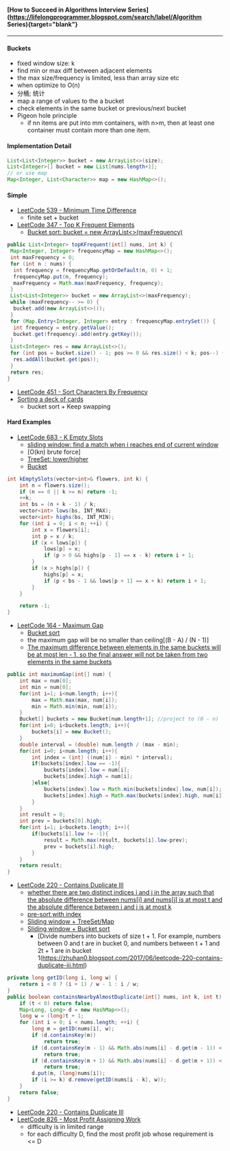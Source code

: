 #### [How to Succeed in Algorithms Interview Series](https://lifelongprogrammer.blogspot.com/search/label/Algorithm Series){target="blank"}
<script src="/feeds/posts/default/-/Algorithm Series?orderby=updated&amp;alt=json-in-script&amp;callback=series&amp;max-results=20"></script>

---

#### Buckets
- fixed window size: k
- find min or max diff between adjacent elements
- the max size/frequency is limited, less than array size etc
- when optimize to O(n)
- 分桶; 统计
- map a range of values to the a bucket
- check elements in the same bucket or previous/next bucket
- Pigeon hole principle
  - if nn items are put into mm containers, with n>m, then at least one container must contain more than one item.

#### Implementation Detail
```java
List<List<Integer>> bucket = new ArrayList<>(size);
List<Integer>[] bucket = new List[nums.length+1];
// or use map
Map<Integer, List<Character>> map = new HashMap<>();
```
#### Simple
- [LeetCode 539 - Minimum Time Difference](https://leetcode.com/problems/minimum-time-difference/discuss/100640/Verbose-Java-Solution-Bucket)
  - finite set + bucket
- [LeetCode 347 - Top K Frequent Elements](https://leetcode.com/problems/top-k-frequent-elements/discuss/81602/Java-O(n)-Solution-Bucket-Sort)
  - [Bucket sort: bucket = new ArrayList<>(maxFrequency)](https://leetcode.com/problems/top-k-frequent-elements/discuss/81602/Java-O(n)-Solution-Bucket-Sort)
```java
public List<Integer> topKFrequent(int[] nums, int k) {
 Map<Integer, Integer> frequencyMap = new HashMap<>();
 int maxFrequency = 0;
 for (int n : nums) {
  int frequency = frequencyMap.getOrDefault(n, 0) + 1;
  frequencyMap.put(n, frequency);
  maxFrequency = Math.max(maxFrequency, frequency);
 }
 List<List<Integer>> bucket = new ArrayList<>(maxFrequency);
 while (maxFrequency-- >= 0) {
  bucket.add(new ArrayList<>());
 }
 for (Map.Entry<Integer, Integer> entry : frequencyMap.entrySet()) {
  int frequency = entry.getValue();
  bucket.get(frequency).add(entry.getKey());
 }
 List<Integer> res = new ArrayList<>();
 for (int pos = bucket.size() - 1; pos >= 0 && res.size() < k; pos--) {
  res.addAll(bucket.get(pos));
 }
 return res;
}
```
- [LeetCode 451 - Sort Characters By Frequency](https://leetcode.com/problems/sort-characters-by-frequency/discuss/93420/Java-O(n)-Bucket-Sort-Solution-O(nlogm)-PriorityQueue-Solution-easy-to-understand)
- [Sorting a deck of cards](https://gist.github.com/bookybooky/d79a868a4ce7a891afcc85e6744ffb72)
  - bucket sort + Keep swapping

#### Hard Examples
- [LeetCode 683 - K Empty Slots](https://www.cnblogs.com/lightwindy/p/9727403.html)
    - [sliding window: find a match when i reaches end of current window](https://www.cnblogs.com/lightwindy/p/9727403.html)
    - [O(kn) brute force]
    - [TreeSet: lower/higher](https://blog.csdn.net/katrina95/article/details/79070941)
    - [Bucket](https://zxi.mytechroad.com/blog/simulation/leetcode-683-k-empty-slots/)
```java
int kEmptySlots(vector<int>& flowers, int k) {
    int n = flowers.size();
    if (n == 0 || k >= n) return -1;
    ++k;
    int bs = (n + k - 1) / k;
    vector<int> lows(bs, INT_MAX);
    vector<int> highs(bs, INT_MIN);
    for (int i = 0; i < n; ++i) {
        int x = flowers[i];
        int p = x / k;
        if (x < lows[p]) {
            lows[p] = x;
            if (p > 0 && highs[p - 1] == x - k) return i + 1;
        }
        if (x > highs[p]) {
            highs[p] = x;
            if (p < bs - 1 && lows[p + 1] == x + k) return i + 1;
        }            
    }

    return -1;
}
```

- [LeetCode 164 - Maximum Gap](https://leetcode.com/problems/maximum-gap/discuss/50643/bucket-sort-java-solution-with-explanation-on-time-and-space)
  - [Bucket sort](https://leetcode.com/problems/maximum-gap/discuss/50643/bucket-sort-java-solution-with-explanation-on-time-and-space)
  - the maximum gap will be no smaller than ceiling[(B - A) / (N - 1)]
  - [The maximum difference between elements in the same buckets will be at most len - 1, so the final answer will not be taken from two elements in the same buckets](http://codesniper.blogspot.com/2015/04/164-maximum-gap-leetcode-java.html)
```java
public int maximumGap(int[] num) {
    int max = num[0];
    int min = num[0];
    for(int i=1; i<num.length; i++){
        max = Math.max(max, num[i]);
        min = Math.min(min, num[i]);
    }
    Bucket[] buckets = new Bucket[num.length+1]; //project to (0 - n)
    for(int i=0; i<buckets.length; i++){
        buckets[i] = new Bucket();
    }
    double interval = (double) num.length / (max - min);
    for(int i=0; i<num.length; i++){
        int index = (int) ((num[i] - min) * interval);
        if(buckets[index].low == -1){
            buckets[index].low = num[i];
            buckets[index].high = num[i];
        }else{
            buckets[index].low = Math.min(buckets[index].low, num[i]);
            buckets[index].high = Math.max(buckets[index].high, num[i]);
        }
    }
    int result = 0;
    int prev = buckets[0].high;
    for(int i=1; i<buckets.length; i++){
        if(buckets[i].low != -1){
            result = Math.max(result, buckets[i].low-prev);
            prev = buckets[i].high;
        }
    }
    return result;
}
```
- [LeetCode 220 - Contains Duplicate III](https://leetcode.com/problems/contains-duplicate-iii/discuss/61645/AC-O(N)-solution-in-Java-using-buckets-with-explanation)
  - [whether there are two distinct indices i and j in the array such that the absolute difference between nums[i] and nums[j] is at most t and the absolute difference between i and j is at most k](https://baihuqian.github.io/2018-07-06-contains-duplicate-iii/)
  - [pre-sort with index](https://leetcode.com/problems/contains-duplicate-iii/discuss/61734/AC-Java-solution-without-set-or-dictionary.-Sort-the-nums-and-record-the-positions)
  - [Sliding window + TreeSet/Map](https://leetcode.com/problems/contains-duplicate-iii/discuss/61655/Java-O(N-lg-K)-solution)
  - [Sliding window + Bucket sort](https://leetcode.com/problems/contains-duplicate-iii/discuss/61639/JavaPython-one-pass-solution-O(n)-time-O(n)-space-using-buckets)
    - [Divide numbers into buckets of size t + 1. For example, numbers between 0 and t are in bucket 0, and numbers between t + 1 and 2t + 1 are in bucket 1(https://zhuhan0.blogspot.com/2017/06/leetcode-220-contains-duplicate-iii.html)
```java
private long getID(long i, long w) {
    return i < 0 ? (i + 1) / w - 1 : i / w;
}
public boolean containsNearbyAlmostDuplicate(int[] nums, int k, int t) {
    if (t < 0) return false;
    Map<Long, Long> d = new HashMap<>();
    long w = (long)t + 1;
    for (int i = 0; i < nums.length; ++i) {
        long m = getID(nums[i], w);
        if (d.containsKey(m))
            return true;
        if (d.containsKey(m - 1) && Math.abs(nums[i] - d.get(m - 1)) < w)
            return true;
        if (d.containsKey(m + 1) && Math.abs(nums[i] - d.get(m + 1)) < w)
            return true;
        d.put(m, (long)nums[i]);
        if (i >= k) d.remove(getID(nums[i - k], w));
    }
    return false;
}
```
- [LeetCode 220 - Contains Duplicate III](https://discuss.leetcode.com/topic/15199/ac-o-n-solution-in-java-using-buckets-with-explanation)
- [LeetCode 826 - Most Profit Assigning Work](https://zxi.mytechroad.com/blog/greedy/leetcode-826-most-profit-assigning-work/)
  - difficulty is in limited range
  - for each difficulty D, find the most profit job whose requirement is <= D
